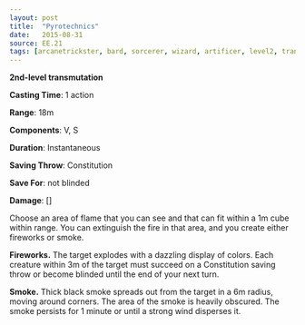 ```yaml
---
layout: post
title:  "Pyrotechnics"
date:   2015-08-31
source: EE.21
tags: [arcanetrickster, bard, sorcerer, wizard, artificer, level2, transmutation]
---
```


**2nd-level transmutation**

**Casting Time**: 1 action

**Range**: 18m

**Components**: V, S

**Duration**: Instantaneous

**Saving Throw**: Constitution

**Save For**: not blinded

**Damage**: []

Choose an area of flame that you can see and that can fit within a 1m cube within range. You can extinguish the fire in that area, and you create either fireworks or smoke.

**Fireworks.** The target explodes with a dazzling display of colors. Each creature within 3m of the target must succeed on a Constitution saving throw or become blinded until the end of your next turn.

**Smoke.** Thick black smoke spreads out from the target in a 6m radius, moving around corners. The area of the smoke is heavily obscured. The smoke persists for 1 minute or until a strong wind disperses it.
